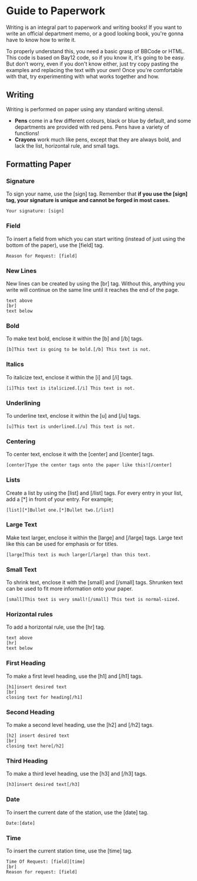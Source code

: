 # Guide to Paperwork
Writing is an integral part to paperwork and writing books\! If you want
to write an official department memo, or a good looking book, you're
gonna have to know how to write it.

To properly understand this, you need a basic grasp of BBCode or HTML.
This code is based on Bay12 code, so if you know it, it's going to be
easy. But don't worry, even if you don't know either, just try copy
pasting the examples and replacing the text with your own\! Once you're
comfortable with that, try experimenting with what works together and
how.

## Writing

Writing is performed on paper using any standard writing utensil.

  - **Pens** come in a few different colours, black or blue by default,
    and some departments are provided with red pens. Pens have a variety
    of functions\!
  - **Crayons** work much like pens, except that they are always bold,
    and lack the list, horizontal rule, and small tags.

## Formatting Paper

### Signature

To sign your name, use the \[sign\] tag. Remember that **if you use the
\[sign\] tag, your signature is unique and cannot be forged in most
cases.**

    Your signature: [sign]

### Field

To insert a field from which you can start writing (instead of just
using the bottom of the paper), use the \[field\] tag.

    Reason for Request: [field]

### New Lines

New lines can be created by using the \[br\] tag. Without this, anything
you write will continue on the same line until it reaches the end of the
page.

    text above
    [br]
    text below

### Bold

To make text bold, enclose it within the \[b\] and \[/b\] tags.

    [b]This text is going to be bold.[/b] This text is not.

### Italics

To italicize text, enclose it within the \[i\] and \[/i\] tags.

    [i]This text is italicized.[/i] This text is not.

### Underlining

To underline text, enclose it within the \[u\] and \[/u\] tags.

    [u]This text is underlined.[/u] This text is not.

### Centering

To center text, enclose it with the \[center\] and \[/center\] tags.

`[center]Type the center tags onto the paper like this![/center]`

### Lists

Create a list by using the \[list\] and \[/list\] tags. For every entry
in your list, add a \[\*\] in front of your entry. For example;

`[list][*]Bullet one.[*]Bullet two.[/list]`

### Large Text

Make text larger, enclose it within the \[large\] and \[/large\] tags.
Large text like this can be used for emphasis or for titles.

    [large]This text is much larger[/large] than this text.

### Small Text

To shrink text, enclose it with the \[small\] and \[/small\] tags.
Shrunken text can be used to fit more information onto your paper.

    [small]This text is very small![/small] This text is normal-sized.

### Horizontal rules

To add a horizontal rule, use the \[hr\] tag.

    text above
    [hr]
    text below

### First Heading

To make a first level heading, use the \[h1\] and \[/h1\] tags.

    [h1]insert desired text
    [br]
    closing text for heading[/h1]

### Second Heading

To make a second level heading, use the \[h2\] and \[/h2\] tags.

    [h2] insert desired text
    [br]
    closing text here[/h2]

### Third Heading

To make a third level heading, use the \[h3\] and \[/h3\] tags.

    [h3]insert desired text[/h3]

### Date

To insert the current date of the station, use the \[date\] tag.

    Date:[date]

### Time

To insert the current station time, use the \[time\] tag.

    Time Of Request: [field][time]
    [br]
    Reason for request: [field]